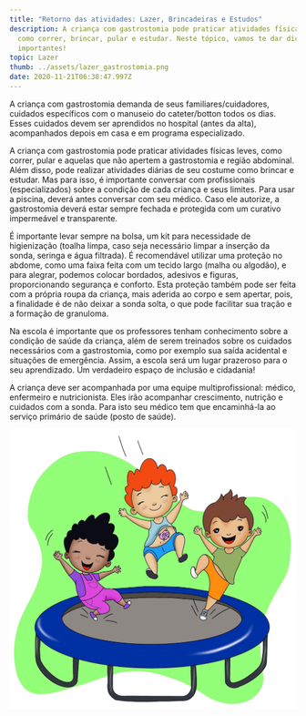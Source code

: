 ```yaml
---
title: "Retorno das atividades: Lazer, Brincadeiras e Estudos"
description: A criança com gastrostomia pode praticar atividades físicas leves,
  como correr, brincar, pular e estudar. Neste tópico, vamos te dar dicas super
  importantes!
topic: Lazer
thumb: ../assets/lazer_gastrostomia.png
date: 2020-11-21T06:38:47.997Z
---
```


A criança com gastrostomia demanda de seus familiares/cuidadores, cuidados específicos com o manuseio do cateter/botton todos os dias. Esses cuidados devem ser aprendidos no hospital (antes da alta), acompanhados depois em casa e em programa especializado.

A criança com gastrostomia pode praticar atividades físicas leves, como correr, pular e aquelas que não apertem a gastrostomia e região abdominal.  Além disso, pode realizar atividades diárias de seu costume como brincar e estudar. Mas para isso, é importante conversar com profissionais (especializados) sobre a condição de cada criança e seus limites. Para usar a piscina, deverá antes conversar com seu médico. Caso ele autorize, a gastrostomia deverá estar sempre fechada e protegida com um curativo impermeável e transparente. 

É importante levar sempre na bolsa, um kit para necessidade de higienização (toalha limpa, caso seja necessário limpar a inserção da sonda, seringa e água filtrada). É recomendável utilizar uma proteção no abdome, como uma faixa feita com um tecido largo (malha ou algodão), e para  alegrar, podemos colocar bordados, adesivos e figuras, proporcionando segurança e conforto. Esta proteção também pode ser feita com a própria roupa da criança, mais aderida ao corpo e sem apertar, pois, a finalidade é de não deixar a sonda solta, o que pode facilitar sua tração e a formação de granuloma. 

Na escola é importante que os professores tenham conhecimento sobre a condição de saúde da criança, além de serem treinados sobre os cuidados necessários com a gastrostomia, como por exemplo sua saída acidental e  situações de emergência. Assim, a escola será um lugar prazeroso para o seu aprendizado. Um verdadeiro espaço de inclusão e cidadania!

A criança deve ser acompanhada por uma equipe multiprofissional: médico, enfermeiro e nutricionista. Eles irão acompanhar crescimento, nutrição e cuidados com a sonda. Para isto seu médico tem que encaminhá-la ao serviço primário de saúde (posto de saúde).

![Retorno das atividades: Lazer, Brincadeiras e Estudos](../assets/lazer_gastrostomia.png "Retorno das atividades: Lazer, Brincadeiras e Estudos")